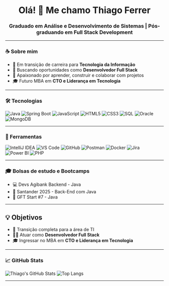 <h1 align="center">Olá! 👋 Me chamo Thiago Ferrer</h1>
<h3 align="center">Graduado em Análise e Desenvolvimento de Sistemas | Pós-graduando em Full Stack Development</h3>

---

### ☕ Sobre mim

- 🎯 Em transição de carreira para **Tecnologia da Informação**  
- 💼 Buscando oportunidades como **Desenvolvedor Full Stack**  
- 🚀 Apaixonado por aprender, construir e colaborar com projetos  
- 🎓 Futuro MBA em **CTO e Liderança em Tecnologia**

---

### 🛠 Tecnologias

![Java](https://img.shields.io/badge/Java-ED8B00?style=for-the-badge&logo=java&logoColor=white)
![Spring Boot](https://img.shields.io/badge/Spring%20Boot-6DB33F?style=for-the-badge&logo=spring-boot&logoColor=white)
![JavaScript](https://img.shields.io/badge/JavaScript-F7DF1E?style=for-the-badge&logo=javascript&logoColor=black)
![HTML5](https://img.shields.io/badge/HTML5-E34F26?style=for-the-badge&logo=html5&logoColor=white)
![CSS3](https://img.shields.io/badge/CSS3-1572B6?style=for-the-badge&logo=css3&logoColor=white)
![SQL](https://img.shields.io/badge/SQL-4479A1?style=for-the-badge&logo=mysql&logoColor=white)
![Oracle](https://img.shields.io/badge/Oracle-F80000?style=for-the-badge&logo=oracle&logoColor=white)
![MongoDB](https://img.shields.io/badge/MongoDB-4EA94B?style=for-the-badge&logo=mongodb&logoColor=white)

---

### 🔧 Ferramentas

![IntelliJ IDEA](https://img.shields.io/badge/IntelliJ%20IDEA-000000?style=for-the-badge&logo=intellij-idea&logoColor=white)
![VS Code](https://img.shields.io/badge/VS%20Code-007ACC?style=for-the-badge&logo=visual-studio-code&logoColor=white)
![GitHub](https://img.shields.io/badge/GitHub-181717?style=for-the-badge&logo=github&logoColor=white)
![Postman](https://img.shields.io/badge/Postman-FF6C37?style=for-the-badge&logo=postman&logoColor=white)
![Docker](https://img.shields.io/badge/Docker-2496ED?style=for-the-badge&logo=docker&logoColor=white)
![Jira](https://img.shields.io/badge/Jira-0052CC?style=for-the-badge&logo=jira&logoColor=white)
![Power BI](https://img.shields.io/badge/Power%20BI-F2C811?style=for-the-badge&logo=powerbi&logoColor=black)
![PHP](https://img.shields.io/badge/PHP-777BB4?style=for-the-badge&logo=php&logoColor=white)

---

### 🎓 Bolsas de estudo e Bootcamps

- 💻 Devs Agibank Backend - Java  
- 🧠 Santander 2025 - Back-End com Java  
- 🚀 GFT Start #7 - Java  

---

## 💡 Objetivos

- 🔄 Transição completa para a área de TI  
- 👨‍💻 Atuar como **Desenvolvedor Full Stack**  
- 🎓 Ingressar no MBA em **CTO e Liderança em Tecnologia**

---

### 📈 GitHub Stats

![Thiago's GitHub Stats](https://github-readme-stats.vercel.app/api?username=thiagoferrer&show_icons=true&theme=radical)
![Top Langs](https://github-readme-stats.vercel.app/api/top-langs/?username=thiagoferrer&layout=compact&theme=radical)

---

